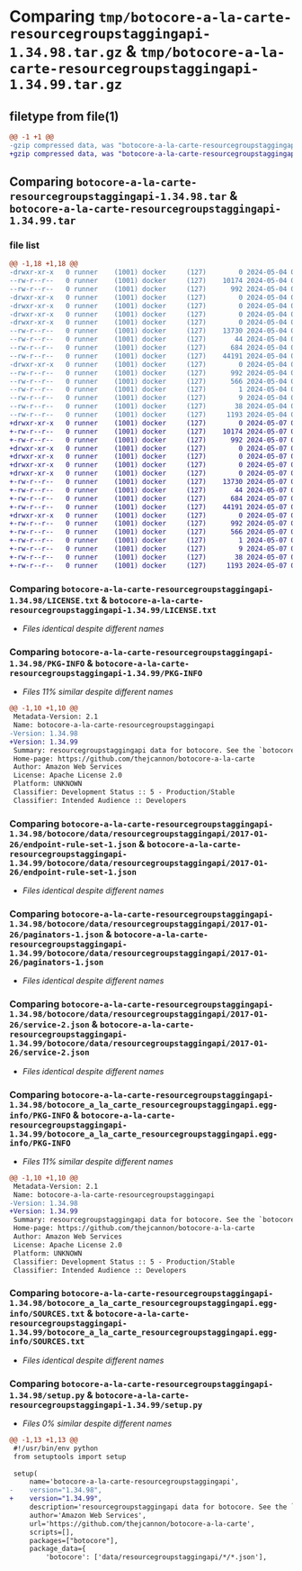 # Comparing `tmp/botocore-a-la-carte-resourcegroupstaggingapi-1.34.98.tar.gz` & `tmp/botocore-a-la-carte-resourcegroupstaggingapi-1.34.99.tar.gz`

## filetype from file(1)

```diff
@@ -1 +1 @@
-gzip compressed data, was "botocore-a-la-carte-resourcegroupstaggingapi-1.34.98.tar", last modified: Sat May  4 01:01:43 2024, max compression
+gzip compressed data, was "botocore-a-la-carte-resourcegroupstaggingapi-1.34.99.tar", last modified: Tue May  7 01:02:45 2024, max compression
```

## Comparing `botocore-a-la-carte-resourcegroupstaggingapi-1.34.98.tar` & `botocore-a-la-carte-resourcegroupstaggingapi-1.34.99.tar`

### file list

```diff
@@ -1,18 +1,18 @@
-drwxr-xr-x   0 runner    (1001) docker     (127)        0 2024-05-04 01:01:43.154284 botocore-a-la-carte-resourcegroupstaggingapi-1.34.98/
--rw-r--r--   0 runner    (1001) docker     (127)    10174 2024-05-04 01:01:42.000000 botocore-a-la-carte-resourcegroupstaggingapi-1.34.98/LICENSE.txt
--rw-r--r--   0 runner    (1001) docker     (127)      992 2024-05-04 01:01:43.154284 botocore-a-la-carte-resourcegroupstaggingapi-1.34.98/PKG-INFO
-drwxr-xr-x   0 runner    (1001) docker     (127)        0 2024-05-04 01:01:43.154284 botocore-a-la-carte-resourcegroupstaggingapi-1.34.98/botocore/
-drwxr-xr-x   0 runner    (1001) docker     (127)        0 2024-05-04 01:01:43.154284 botocore-a-la-carte-resourcegroupstaggingapi-1.34.98/botocore/data/
-drwxr-xr-x   0 runner    (1001) docker     (127)        0 2024-05-04 01:01:43.154284 botocore-a-la-carte-resourcegroupstaggingapi-1.34.98/botocore/data/resourcegroupstaggingapi/
-drwxr-xr-x   0 runner    (1001) docker     (127)        0 2024-05-04 01:01:43.154284 botocore-a-la-carte-resourcegroupstaggingapi-1.34.98/botocore/data/resourcegroupstaggingapi/2017-01-26/
--rw-r--r--   0 runner    (1001) docker     (127)    13730 2024-05-04 01:01:11.000000 botocore-a-la-carte-resourcegroupstaggingapi-1.34.98/botocore/data/resourcegroupstaggingapi/2017-01-26/endpoint-rule-set-1.json
--rw-r--r--   0 runner    (1001) docker     (127)       44 2024-05-04 01:01:11.000000 botocore-a-la-carte-resourcegroupstaggingapi-1.34.98/botocore/data/resourcegroupstaggingapi/2017-01-26/examples-1.json
--rw-r--r--   0 runner    (1001) docker     (127)      684 2024-05-04 01:01:11.000000 botocore-a-la-carte-resourcegroupstaggingapi-1.34.98/botocore/data/resourcegroupstaggingapi/2017-01-26/paginators-1.json
--rw-r--r--   0 runner    (1001) docker     (127)    44191 2024-05-04 01:01:11.000000 botocore-a-la-carte-resourcegroupstaggingapi-1.34.98/botocore/data/resourcegroupstaggingapi/2017-01-26/service-2.json
-drwxr-xr-x   0 runner    (1001) docker     (127)        0 2024-05-04 01:01:43.154284 botocore-a-la-carte-resourcegroupstaggingapi-1.34.98/botocore_a_la_carte_resourcegroupstaggingapi.egg-info/
--rw-r--r--   0 runner    (1001) docker     (127)      992 2024-05-04 01:01:43.000000 botocore-a-la-carte-resourcegroupstaggingapi-1.34.98/botocore_a_la_carte_resourcegroupstaggingapi.egg-info/PKG-INFO
--rw-r--r--   0 runner    (1001) docker     (127)      566 2024-05-04 01:01:43.000000 botocore-a-la-carte-resourcegroupstaggingapi-1.34.98/botocore_a_la_carte_resourcegroupstaggingapi.egg-info/SOURCES.txt
--rw-r--r--   0 runner    (1001) docker     (127)        1 2024-05-04 01:01:43.000000 botocore-a-la-carte-resourcegroupstaggingapi-1.34.98/botocore_a_la_carte_resourcegroupstaggingapi.egg-info/dependency_links.txt
--rw-r--r--   0 runner    (1001) docker     (127)        9 2024-05-04 01:01:43.000000 botocore-a-la-carte-resourcegroupstaggingapi-1.34.98/botocore_a_la_carte_resourcegroupstaggingapi.egg-info/top_level.txt
--rw-r--r--   0 runner    (1001) docker     (127)       38 2024-05-04 01:01:43.154284 botocore-a-la-carte-resourcegroupstaggingapi-1.34.98/setup.cfg
--rw-r--r--   0 runner    (1001) docker     (127)     1193 2024-05-04 01:01:42.000000 botocore-a-la-carte-resourcegroupstaggingapi-1.34.98/setup.py
+drwxr-xr-x   0 runner    (1001) docker     (127)        0 2024-05-07 01:02:45.416092 botocore-a-la-carte-resourcegroupstaggingapi-1.34.99/
+-rw-r--r--   0 runner    (1001) docker     (127)    10174 2024-05-07 01:02:45.000000 botocore-a-la-carte-resourcegroupstaggingapi-1.34.99/LICENSE.txt
+-rw-r--r--   0 runner    (1001) docker     (127)      992 2024-05-07 01:02:45.416092 botocore-a-la-carte-resourcegroupstaggingapi-1.34.99/PKG-INFO
+drwxr-xr-x   0 runner    (1001) docker     (127)        0 2024-05-07 01:02:45.412092 botocore-a-la-carte-resourcegroupstaggingapi-1.34.99/botocore/
+drwxr-xr-x   0 runner    (1001) docker     (127)        0 2024-05-07 01:02:45.412092 botocore-a-la-carte-resourcegroupstaggingapi-1.34.99/botocore/data/
+drwxr-xr-x   0 runner    (1001) docker     (127)        0 2024-05-07 01:02:45.412092 botocore-a-la-carte-resourcegroupstaggingapi-1.34.99/botocore/data/resourcegroupstaggingapi/
+drwxr-xr-x   0 runner    (1001) docker     (127)        0 2024-05-07 01:02:45.416092 botocore-a-la-carte-resourcegroupstaggingapi-1.34.99/botocore/data/resourcegroupstaggingapi/2017-01-26/
+-rw-r--r--   0 runner    (1001) docker     (127)    13730 2024-05-07 01:02:11.000000 botocore-a-la-carte-resourcegroupstaggingapi-1.34.99/botocore/data/resourcegroupstaggingapi/2017-01-26/endpoint-rule-set-1.json
+-rw-r--r--   0 runner    (1001) docker     (127)       44 2024-05-07 01:02:11.000000 botocore-a-la-carte-resourcegroupstaggingapi-1.34.99/botocore/data/resourcegroupstaggingapi/2017-01-26/examples-1.json
+-rw-r--r--   0 runner    (1001) docker     (127)      684 2024-05-07 01:02:11.000000 botocore-a-la-carte-resourcegroupstaggingapi-1.34.99/botocore/data/resourcegroupstaggingapi/2017-01-26/paginators-1.json
+-rw-r--r--   0 runner    (1001) docker     (127)    44191 2024-05-07 01:02:11.000000 botocore-a-la-carte-resourcegroupstaggingapi-1.34.99/botocore/data/resourcegroupstaggingapi/2017-01-26/service-2.json
+drwxr-xr-x   0 runner    (1001) docker     (127)        0 2024-05-07 01:02:45.416092 botocore-a-la-carte-resourcegroupstaggingapi-1.34.99/botocore_a_la_carte_resourcegroupstaggingapi.egg-info/
+-rw-r--r--   0 runner    (1001) docker     (127)      992 2024-05-07 01:02:45.000000 botocore-a-la-carte-resourcegroupstaggingapi-1.34.99/botocore_a_la_carte_resourcegroupstaggingapi.egg-info/PKG-INFO
+-rw-r--r--   0 runner    (1001) docker     (127)      566 2024-05-07 01:02:45.000000 botocore-a-la-carte-resourcegroupstaggingapi-1.34.99/botocore_a_la_carte_resourcegroupstaggingapi.egg-info/SOURCES.txt
+-rw-r--r--   0 runner    (1001) docker     (127)        1 2024-05-07 01:02:45.000000 botocore-a-la-carte-resourcegroupstaggingapi-1.34.99/botocore_a_la_carte_resourcegroupstaggingapi.egg-info/dependency_links.txt
+-rw-r--r--   0 runner    (1001) docker     (127)        9 2024-05-07 01:02:45.000000 botocore-a-la-carte-resourcegroupstaggingapi-1.34.99/botocore_a_la_carte_resourcegroupstaggingapi.egg-info/top_level.txt
+-rw-r--r--   0 runner    (1001) docker     (127)       38 2024-05-07 01:02:45.416092 botocore-a-la-carte-resourcegroupstaggingapi-1.34.99/setup.cfg
+-rw-r--r--   0 runner    (1001) docker     (127)     1193 2024-05-07 01:02:45.000000 botocore-a-la-carte-resourcegroupstaggingapi-1.34.99/setup.py
```

### Comparing `botocore-a-la-carte-resourcegroupstaggingapi-1.34.98/LICENSE.txt` & `botocore-a-la-carte-resourcegroupstaggingapi-1.34.99/LICENSE.txt`

 * *Files identical despite different names*

### Comparing `botocore-a-la-carte-resourcegroupstaggingapi-1.34.98/PKG-INFO` & `botocore-a-la-carte-resourcegroupstaggingapi-1.34.99/PKG-INFO`

 * *Files 11% similar despite different names*

```diff
@@ -1,10 +1,10 @@
 Metadata-Version: 2.1
 Name: botocore-a-la-carte-resourcegroupstaggingapi
-Version: 1.34.98
+Version: 1.34.99
 Summary: resourcegroupstaggingapi data for botocore. See the `botocore-a-la-carte` package for more info.
 Home-page: https://github.com/thejcannon/botocore-a-la-carte
 Author: Amazon Web Services
 License: Apache License 2.0
 Platform: UNKNOWN
 Classifier: Development Status :: 5 - Production/Stable
 Classifier: Intended Audience :: Developers
```

### Comparing `botocore-a-la-carte-resourcegroupstaggingapi-1.34.98/botocore/data/resourcegroupstaggingapi/2017-01-26/endpoint-rule-set-1.json` & `botocore-a-la-carte-resourcegroupstaggingapi-1.34.99/botocore/data/resourcegroupstaggingapi/2017-01-26/endpoint-rule-set-1.json`

 * *Files identical despite different names*

### Comparing `botocore-a-la-carte-resourcegroupstaggingapi-1.34.98/botocore/data/resourcegroupstaggingapi/2017-01-26/paginators-1.json` & `botocore-a-la-carte-resourcegroupstaggingapi-1.34.99/botocore/data/resourcegroupstaggingapi/2017-01-26/paginators-1.json`

 * *Files identical despite different names*

### Comparing `botocore-a-la-carte-resourcegroupstaggingapi-1.34.98/botocore/data/resourcegroupstaggingapi/2017-01-26/service-2.json` & `botocore-a-la-carte-resourcegroupstaggingapi-1.34.99/botocore/data/resourcegroupstaggingapi/2017-01-26/service-2.json`

 * *Files identical despite different names*

### Comparing `botocore-a-la-carte-resourcegroupstaggingapi-1.34.98/botocore_a_la_carte_resourcegroupstaggingapi.egg-info/PKG-INFO` & `botocore-a-la-carte-resourcegroupstaggingapi-1.34.99/botocore_a_la_carte_resourcegroupstaggingapi.egg-info/PKG-INFO`

 * *Files 11% similar despite different names*

```diff
@@ -1,10 +1,10 @@
 Metadata-Version: 2.1
 Name: botocore-a-la-carte-resourcegroupstaggingapi
-Version: 1.34.98
+Version: 1.34.99
 Summary: resourcegroupstaggingapi data for botocore. See the `botocore-a-la-carte` package for more info.
 Home-page: https://github.com/thejcannon/botocore-a-la-carte
 Author: Amazon Web Services
 License: Apache License 2.0
 Platform: UNKNOWN
 Classifier: Development Status :: 5 - Production/Stable
 Classifier: Intended Audience :: Developers
```

### Comparing `botocore-a-la-carte-resourcegroupstaggingapi-1.34.98/botocore_a_la_carte_resourcegroupstaggingapi.egg-info/SOURCES.txt` & `botocore-a-la-carte-resourcegroupstaggingapi-1.34.99/botocore_a_la_carte_resourcegroupstaggingapi.egg-info/SOURCES.txt`

 * *Files identical despite different names*

### Comparing `botocore-a-la-carte-resourcegroupstaggingapi-1.34.98/setup.py` & `botocore-a-la-carte-resourcegroupstaggingapi-1.34.99/setup.py`

 * *Files 0% similar despite different names*

```diff
@@ -1,13 +1,13 @@
 #!/usr/bin/env python
 from setuptools import setup
 
 setup(
     name='botocore-a-la-carte-resourcegroupstaggingapi',
-    version="1.34.98",
+    version="1.34.99",
     description='resourcegroupstaggingapi data for botocore. See the `botocore-a-la-carte` package for more info.',
     author='Amazon Web Services',
     url='https://github.com/thejcannon/botocore-a-la-carte',
     scripts=[],
     packages=["botocore"],
     package_data={
         'botocore': ['data/resourcegroupstaggingapi/*/*.json'],
```

